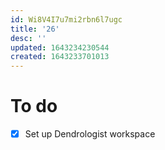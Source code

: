 ```yaml
---
id: Wi8V4I7u7mi2rbn6l7ugc
title: '26'
desc: ''
updated: 1643234230544
created: 1643233701013
---
```


# To do

- [x] Set up Dendrologist workspace
